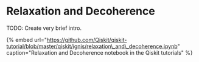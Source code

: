 # Relaxation and Decoherence

TODO: Create very brief intro.

{% embed url="https://github.com/Qiskit/qiskit-tutorial/blob/master/qiskit/ignis/relaxation\_and\_decoherence.ipynb" caption="Relaxation and Decoherence notebook in the Qiskit tutorials" %}

